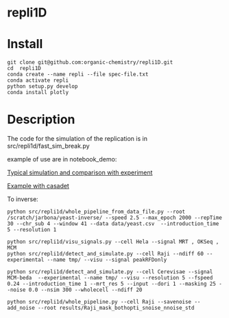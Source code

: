 
repli1D
=======


Install
===========

```
git clone git@github.com:organic-chemistry/repli1D.git
cd  repli1D
conda create --name repli --file spec-file.txt
conda activate repli
python setup.py develop
conda install plotly
```

Description
===========

The code for the simulation of the replication is in src/repli1d/fast_sim_break.py

example of use are in notebook_demo:

[Typical simulation and comparison with experiment](notebook_demo/Typical_sim.ipynb)

[Example with casadet](notebook_demo/Sim_with_cascade.ipynb)



To inverse:
```
python src/repli1d/whole_pipeline_from_data_file.py --root /scratch/jarbona/yeast-inverse/ --speed 2.5 --max_epoch 2000 --repTime 30 --chr_sub 4 --window 41 --data data/yeast.csv  --introduction_time 5 --resolution 1
```

```
python src/repli1d/visu_signals.py --cell Hela --signal MRT , OKSeq , MCM
python src/repli1d/detect_and_simulate.py --cell Raji --ndiff 60 --experimental --name tmp/ --visu --signal peakRFDonly
```

```
python src/repli1d/detect_and_simulate.py --cell Cerevisae --signal MCM-beda  --experimental --name tmp/ --visu --resolution 5 --fspeed 0.24 --introduction_time 1 --mrt_res 5 --input --dori 1 --masking 25 --noise 0.0 --nsim 300 --wholecell --ndiff 20
```

```
python src/repli1d/whole_pipeline.py --cell Raji --savenoise --add_noise --root results/Raji_mask_bothopti_snoise_nnoise_std
```
